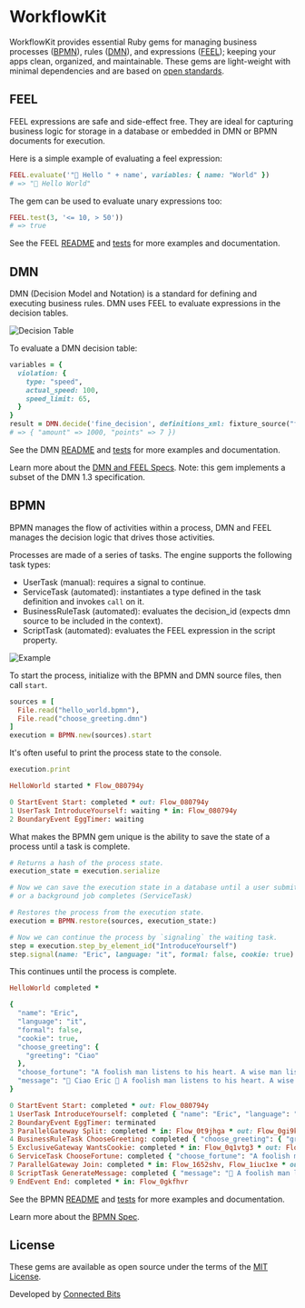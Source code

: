 # WorkflowKit

WorkflowKit provides essential Ruby gems for managing business processes ([BPMN](bpmn)), rules ([DMN](dmn)), and expressions ([FEEL](feel)); keeping your apps clean, organized, and maintainable. These gems are light-weight with minimal dependencies and are based on [open standards](https://www.bpmn.org).

## FEEL

FEEL expressions are safe and side-effect free. They are ideal for capturing business logic for storage in a database or embedded in DMN or BPMN documents for execution.

Here is a simple example of evaluating a feel expression:

```ruby
FEEL.evaluate('"👋 Hello " + name', variables: { name: "World" })
# => "👋 Hello World"
```

The gem can be used to evaluate unary expressions too:

```ruby
FEEL.test(3, '<= 10, > 50'))
# => true
```

See the FEEL [README](feel/README.md) and [tests](feel/test) for more examples and documentation.

## DMN

DMN (Decision Model and Notation) is a standard for defining and executing business rules. DMN uses FEEL to evaluate expressions in the decision tables.

![Decision Table](dmn/docs/media/decision_table.png)

To evaluate a DMN decision table:

```ruby
variables = {
  violation: {
    type: "speed",
    actual_speed: 100,
    speed_limit: 65,
  }
}
result = DMN.decide('fine_decision', definitions_xml: fixture_source("fine.dmn"), variables:)
# => { "amount" => 1000, "points" => 7 })
```

See the DMN [README](dmn/README.md) and [tests](dmn/test) for more examples and documentation.

Learn more about the [DMN and FEEL Specs](https://www.omg.org/spec/DMN). Note: this gem implements a subset of the DMN 1.3 specification.

## BPMN

BPMN manages the flow of activities within a process, DMN and FEEL manages the decision logic that drives those activities.

Processes are made of a series of tasks. The engine supports the following task types:

- UserTask (manual): requires a signal to continue.
- ServiceTask (automated): instantiates a type defined in the task definition and invokes `call` on it.
- BusinessRuleTask (automated): evaluates the decision_id (expects dmn source to be included in the context).
- ScriptTask (automated): evaluates the FEEL expression in the script property.

![Example](bpmn/test/fixtures/files/hello_world.png)

To start the process, initialize with the BPMN and DMN source files, then call `start`.

```ruby
sources = [
  File.read("hello_world.bpmn"),
  File.read("choose_greeting.dmn")
]
execution = BPMN.new(sources).start
```

It's often useful to print the process state to the console.

```ruby
execution.print
```

```ruby
HelloWorld started * Flow_080794y

0 StartEvent Start: completed * out: Flow_080794y
1 UserTask IntroduceYourself: waiting * in: Flow_080794y
2 BoundaryEvent EggTimer: waiting
```

What makes the BPMN gem unique is the ability to save the state of a process until a task is complete.

```ruby
# Returns a hash of the process state.
execution_state = execution.serialize

# Now we can save the execution state in a database until a user submits a form (UserTask)
# or a background job completes (ServiceTask)

# Restores the process from the execution state.
execution = BPMN.restore(sources, execution_state:)

# Now we can continue the process by `signaling` the waiting task.
step = execution.step_by_element_id("IntroduceYourself")
step.signal(name: "Eric", language: "it", formal: false, cookie: true)
```

This continues until the process is complete.

```ruby
HelloWorld completed *

{
  "name": "Eric",
  "language": "it",
  "formal": false,
  "cookie": true,
  "choose_greeting": {
    "greeting": "Ciao"
  },
  "choose_fortune": "A foolish man listens to his heart. A wise man listens to cookies.",
  "message": "👋 Ciao Eric 🥠 A foolish man listens to his heart. A wise man listens to cookies."
}

0 StartEvent Start: completed * out: Flow_080794y
1 UserTask IntroduceYourself: completed { "name": "Eric", "language": "it", "formal": false, "cookie": true } * in: Flow_080794y * out: Flow_0t9jhga
2 BoundaryEvent EggTimer: terminated
3 ParallelGateway Split: completed * in: Flow_0t9jhga * out: Flow_0gi9kt6, Flow_0q1vtg3
4 BusinessRuleTask ChooseGreeting: completed { "choose_greeting": { "greeting": "Ciao" } } * in: Flow_0gi9kt6 * out: Flow_1652shv
5 ExclusiveGateway WantsCookie: completed * in: Flow_0q1vtg3 * out: Flow_0pb7kh6
6 ServiceTask ChooseFortune: completed { "choose_fortune": "A foolish man listens to his heart. A wise man listens to cookies." } * in: Flow_0pb7kh6 * out: Flow_1iuc1xe
7 ParallelGateway Join: completed * in: Flow_1652shv, Flow_1iuc1xe * out: Flow_0ws7a4m
8 ScriptTask GenerateMessage: completed { "message": "👋 A foolish man listens to his heart. A wise man listens to cookies." } * in: Flow_0ws7a4m * out: Flow_0gkfhvr
9 EndEvent End: completed * in: Flow_0gkfhvr
```

See the BPMN [README](bpmn/README.md) and [tests](bpmn/test) for more examples and documentation.

Learn more about the [BPMN Spec](https://www.omg.org/spec/BPMN).

## License

These gems are available as open source under the terms of the [MIT License](https://opensource.org/licenses/MIT).

Developed by [Connected Bits](http://www.connectedbits.com)
